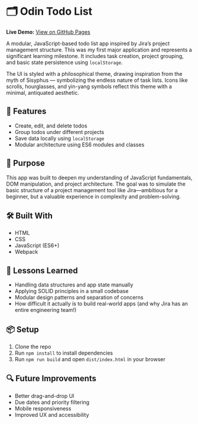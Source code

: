 # 🗂️ Odin Todo List

**Live Demo:** [View on GitHub Pages](https://facaller.github.io/odin_todo_list/)

A modular, JavaScript-based todo list app inspired by Jira’s project management structure. This was my first major application and represents a significant learning milestone. It includes task creation, project grouping, and basic state persistence using `localStorage`.

The UI is styled with a philosophical theme, drawing inspiration from the myth of Sisyphus — symbolizing the endless nature of task lists. Icons like scrolls, hourglasses, and yin-yang symbols reflect this theme with a minimal, antiquated aesthetic.

## 🚀 Features

- Create, edit, and delete todos
- Group todos under different projects
- Save data locally using `localStorage`
- Modular architecture using ES6 modules and classes

## 🎯 Purpose

This app was built to deepen my understanding of JavaScript fundamentals, DOM manipulation, and project architecture. The goal was to simulate the basic structure of a project management tool like Jira—ambitious for a beginner, but a valuable experience in complexity and problem-solving.

## 🛠️ Built With

- HTML
- CSS
- JavaScript (ES6+)
- Webpack

## 🧠 Lessons Learned

- Handling data structures and app state manually
- Applying SOLID principles in a small codebase
- Modular design patterns and separation of concerns
- How difficult it actually is to build real-world apps (and why Jira has an entire engineering team!)

## 📦 Setup

1. Clone the repo
2. Run `npm install` to install dependencies
3. Run `npm run build` and open `dist/index.html` in your browser

## 🔍 Future Improvements

- Better drag-and-drop UI
- Due dates and priority filtering
- Mobile responsiveness
- Improved UX and accessibility
